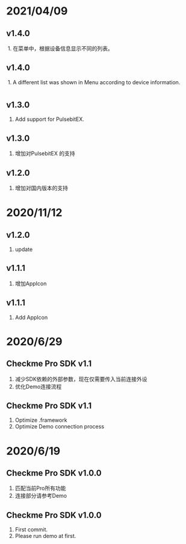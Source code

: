 # 2021/04/09

## v1.4.0

​		1. 在菜单中，根据设备信息显示不同的列表。

## v1.4.0

​		1. A different list was shown in Menu according to device information.

#  

## v1.3.0

 1. Add support for PulsebitEX.

 ## v1.3.0
 1. 增加对PulsebitEX 的支持

## v1.2.0
  1. 增加对国内版本的支持

# 2020/11/12
## v1.2.0
  1. update

## v1.1.1
  1. 增加AppIcon

## v1.1.1
  1. Add AppIcon 

# 2020/6/29
## Checkme Pro SDK v1.1
  1. 减少SDK依赖的外部参数，现在仅需要传入当前连接外设
  2. 优化Demo连接流程

## Checkme Pro SDK v1.1
  1. Optimize .framework
  2. Optimize Demo connection process

#  2020/6/19
## Checkme Pro SDK v1.0.0
  1. 匹配当前Pro所有功能
  2. 连接部分请参考Demo 

## Checkme Pro SDK v1.0.0
  1. First commit.
  2. Please run demo at first.

